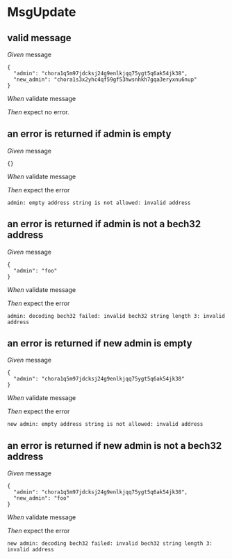 # MsgUpdate

## valid message

_Given_ message

```
{
  "admin": "chora1q5m97jdcksj24g9enlkjqq75ygt5q6ak54jk38",
  "new_admin": "chora1s3x2yhc4qf59gf53hwsnhkh7gqa3eryxnu6nup"
}
```

_When_ validate message

_Then_ expect no error.

## an error is returned if admin is empty

_Given_ message

```
{}
```

_When_ validate message

_Then_ expect the error

```
admin: empty address string is not allowed: invalid address
```

## an error is returned if admin is not a bech32 address

_Given_ message

```
{
  "admin": "foo"
}
```

_When_ validate message

_Then_ expect the error

```
admin: decoding bech32 failed: invalid bech32 string length 3: invalid address
```

## an error is returned if new admin is empty

_Given_ message

```
{
  "admin": "chora1q5m97jdcksj24g9enlkjqq75ygt5q6ak54jk38"
}
```

_When_ validate message

_Then_ expect the error

```
new admin: empty address string is not allowed: invalid address
```

## an error is returned if new admin is not a bech32 address

_Given_ message

```
{
  "admin": "chora1q5m97jdcksj24g9enlkjqq75ygt5q6ak54jk38",
  "new_admin": "foo"
}
```

_When_ validate message

_Then_ expect the error

```
new admin: decoding bech32 failed: invalid bech32 string length 3: invalid address
```
